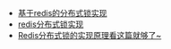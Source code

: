 - [基于redis的分布式锁实现](https://segmentfault.com/a/1190000012919740?utm_source=tag-newest)
- [redis分布式锁实现](https://www.jianshu.com/p/da41fe072d11)
- [Redis分布式锁的实现原理看这篇就够了~](http://blog.itpub.net/31545684/viewspace-2221023/)